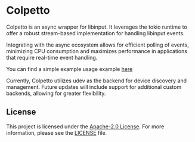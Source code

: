 # Colpetto

Colpetto is an async wrapper for libinput. It leverages the tokio runtime to
offer a robust stream-based implementation for handling libinput events.

Integrating with the async ecosystem allows for efficient polling of events,
minimizing CPU consumption and maximizes performance in applications that
require real-time event handling.

You can find a simple example usage example [here](examples/simple.rs)

Currently, Colpetto utilizes udev as the backend for device discovery and
management. Future updates will include support for additional custom backends,
allowing for greater flexibility.

## License

This project is licensed under the
[Apache-2.0 License](http://www.apache.org/licenses/LICENSE-2.0). For more
information, please see the [LICENSE](LICENSE) file.
